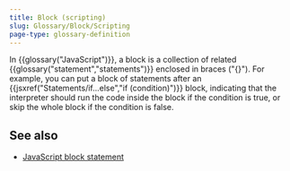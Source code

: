 ```yaml
---
title: Block (scripting)
slug: Glossary/Block/Scripting
page-type: glossary-definition
---
```


In {{glossary("JavaScript")}}, a block is a collection of related {{glossary("statement","statements")}} enclosed in braces ("{}"). For example, you can put a block of statements after an {{jsxref("Statements/if...else","if (condition)")}} block, indicating that the interpreter should run the code inside the block if the condition is true, or skip the whole block if the condition is false.

## See also

- [JavaScript block statement](/en-US/docs/Web/JavaScript/Reference/Statements/block)

